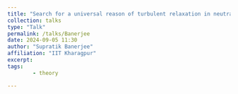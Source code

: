 ```yaml
---
title: "Search for a universal reason of turbulent relaxation in neutral fluids and plasmas "
collection: talks
type: "Talk"
permalink: /talks/Banerjee
date: 2024-09-05 11:30
author: "Supratik Banerjee" 
affiliation: "IIT Kharagpur"
excerpt:  
tags: 
        - theory

---
```

